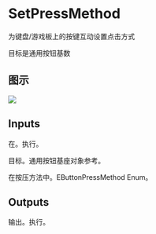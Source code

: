 # SetPressMethod

为键盘/游戏板上的按键互动设置点击方式

目标是通用按钮基数

## 图示

![]($-20221218-18205157.png)

## Inputs

在。执行。

目标。通用按钮基座对象参考。

在按压方法中。EButtonPressMethod Enum。 

## Outputs

输出。执行。
